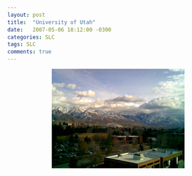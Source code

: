 ```yaml
---
layout: post
title:  "University of Utah"
date:   2007-05-06 18:12:00 -0300
categories: SLC
tags: SLC
comments: true
---
```


<center><img class="post-image" src="/images/uofu.jpg" style="width: 60%;" /></center>